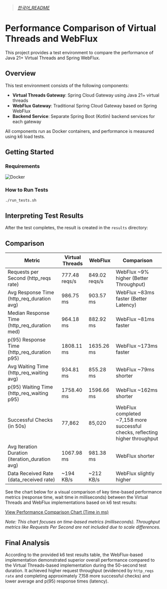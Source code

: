 > *[한국어_README](README_KOR.md)*

# Performance Comparison of Virtual Threads and WebFlux

This project provides a test environment to compare the performance of Java 21+ Virtual Threads and Spring WebFlux.

## Overview

This test environment consists of the following components:

- **Virtual Threads Gateway**: Spring Cloud Gateway using Java 21+ virtual threads
- **WebFlux Gateway**: Traditional Spring Cloud Gateway based on Spring WebFlux
- **Backend Service**: Separate Spring Boot (Kotlin) backend services for each gateway

All components run as Docker containers, and performance is measured using k6 load tests.

## Getting Started

### Requirements

![Docker](https://img.shields.io/badge/Docker-2496ED?style=flat&logo=docker&logoColor=white) 

### How to Run Tests

```bash
./run_tests.sh
```

## Interpreting Test Results

After the test completes, the result is created in the `results` directory:

## Comparison

| Metric | Virtual Threads | WebFlux | Comparison |
|--------|----------------|---------|------------|
| Requests per Second (http_reqs rate) | 777.48 reqs/s | 849.02 reqs/s | WebFlux ~9% higher (Better Throughput) |
| Avg Response Time (http_req_duration avg) | 986.75 ms | 903.57 ms | WebFlux ~83ms faster (Better Latency) |
| Median Response Time (http_req_duration med) | 964.18 ms | 882.92 ms | WebFlux ~81ms faster |
| p(95) Response Time (http_req_duration p95) | 1808.11 ms | 1635.26 ms | WebFlux ~173ms faster |
| Avg Waiting Time (http_req_waiting avg) | 934.81 ms | 855.28 ms | WebFlux ~79ms shorter |
| p(95) Waiting Time (http_req_waiting p95) | 1758.40 ms | 1596.66 ms | WebFlux ~162ms shorter |
| Successful Checks (in 50s) | 77,862 | 85,020 | WebFlux completed ~7,158 more successful checks, reflecting higher throughput |
| Avg Iteration Duration (iteration_duration avg) | 1067.98 ms | 981.38 ms | WebFlux shorter |
| Data Received Rate (data_received rate) | ~194 KB/s | ~212 KB/s | WebFlux slightly higher |

See the chart below for a visual comparison of key time-based performance metrics (response time, wait time in milliseconds) between the Virtual Threads and WebFlux implementations based on k6 test results:

[View Performance Comparison Chart (Time in ms)](https://image-charts.com/chart?cht=bvg&chs=700x400&chd=t:986.75,1808.11,934.81,1758.40|903.57,1635.26,855.28,1596.66&chds=0,1900&chxt=x,y&chxl=0:|Avg+Resp|P95+Resp|Avg+Wait|P95+Wait&chco=4D89F9,00AEEF&chdl=Virtual+Threads|WebFlux&chdlp=b&chtt=Performance+Comparison+(Time+in+ms)&chma=0,0,0,20&chbh=a)

*Note: This chart focuses on time-based metrics (milliseconds). Throughput metrics like Requests Per Second are not included due to scale differences.*

## Final Analysis

According to the provided k6 test results table, the WebFlux-based implementation demonstrated superior overall performance compared to the Virtual Threads-based implementation during the 50-second test duration. It achieved higher request throughput (evidenced by `http_reqs rate` and completing approximately 7,158 more successful checks) and lower average and p(95) response times (latency).
